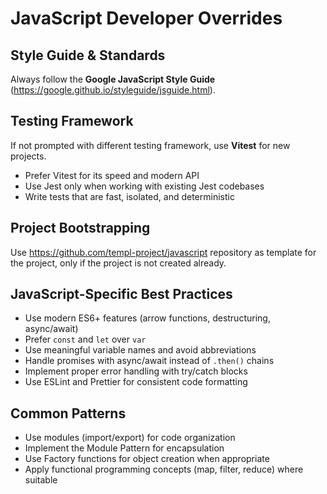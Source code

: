 # JavaScript Developer Overrides

## Style Guide & Standards

Always follow the **Google JavaScript Style Guide** (<https://google.github.io/styleguide/jsguide.html>).

## Testing Framework

If not prompted with different testing framework, use **Vitest** for new projects.

- Prefer Vitest for its speed and modern API
- Use Jest only when working with existing Jest codebases
- Write tests that are fast, isolated, and deterministic

## Project Bootstrapping

Use https://github.com/templ-project/javascript repository as template for the project, only if the project is not created already.

## JavaScript-Specific Best Practices

- Use modern ES6+ features (arrow functions, destructuring, async/await)
- Prefer `const` and `let` over `var`
- Use meaningful variable names and avoid abbreviations
- Handle promises with async/await instead of `.then()` chains
- Implement proper error handling with try/catch blocks
- Use ESLint and Prettier for consistent code formatting

## Common Patterns

- Use modules (import/export) for code organization
- Implement the Module Pattern for encapsulation
- Use Factory functions for object creation when appropriate
- Apply functional programming concepts (map, filter, reduce) where suitable
